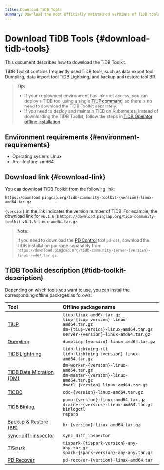 ```yaml
---
title: Download TiDB Tools
summary: Download the most officially maintained versions of TiDB tools.
---
```


# Download TiDB Tools {#download-tidb-tools}

This document describes how to download the TiDB Toolkit.

TiDB Toolkit contains frequently used TiDB tools, such as data export tool Dumpling, data import tool TiDB Lightning, and backup and restore tool BR.

> **Tip:**
>
> -   If your deployment environment has internet access, you can deploy a TiDB tool using a single [TiUP command](/tiup/tiup-component-management.md), so there is no need to download the TiDB Toolkit separately.
> -   If you need to deploy and maintain TiDB on Kubernetes, instead of downloading the TiDB Toolkit, follow the steps in [TiDB Operator offline installation](https://docs.pingcap.com/tidb-in-kubernetes/stable/deploy-tidb-operator#offline-installation).

## Environment requirements {#environment-requirements}

-   Operating system: Linux
-   Architecture: amd64

## Download link {#download-link}

You can download TiDB Toolkit from the following link:

```
https://download.pingcap.org/tidb-community-toolkit-{version}-linux-amd64.tar.gz
```

`{version}` in the link indicates the version number of TiDB. For example, the download link for `v6.1.6` is `https://download.pingcap.org/tidb-community-toolkit-v6.1.6-linux-amd64.tar.gz`.

> **Note:**
>
> If you need to download the [PD Control](/pd-control.md) tool `pd-ctl`, download the TiDB installation package separately from `https://download.pingcap.org/tidb-community-server-{version}-linux-amd64.tar.gz`.

## TiDB Toolkit description {#tidb-toolkit-description}

Depending on which tools you want to use, you can install the corresponding offline packages as follows:

| Tool                                                                        | Offline package name                                                                                                                                            |
| :-------------------------------------------------------------------------- | :-------------------------------------------------------------------------------------------------------------------------------------------------------------- |
| [TiUP](/tiup/tiup-overview.md)                                              | `tiup-linux-amd64.tar.gz` <br/>`tiup-{tiup-version}-linux-amd64.tar.gz` <br/>`dm-{tiup-version}-linux-amd64.tar.gz` <br/> `server-{version}-linux-amd64.tar.gz` |
| [Dumpling](/dumpling-overview.md)                                           | `dumpling-{version}-linux-amd64.tar.gz`                                                                                                                         |
| [TiDB Lightning](/tidb-lightning/tidb-lightning-overview.md)                | `tidb-lightning-ctl` <br/>`tidb-lightning-{version}-linux-amd64.tar.gz`                                                                                         |
| [TiDB Data Migration (DM)](/dm/dm-overview.md)                              | `dm-worker-{version}-linux-amd64.tar.gz` <br/>`dm-master-{version}-linux-amd64.tar.gz` <br/>`dmctl-{version}-linux-amd64.tar.gz`                                |
| [TiCDC](/ticdc/ticdc-overview.md)                                           | `cdc-{version}-linux-amd64.tar.gz`                                                                                                                              |
| [TiDB Binlog](/tidb-binlog/tidb-binlog-overview.md)                         | `pump-{version}-linux-amd64.tar.gz` <br/>`drainer-{version}-linux-amd64.tar.gz` <br/>`binlogctl` <br/>`reparo`                                                  |
| [Backup &#x26; Restore (BR)](/br/backup-and-restore-overview.md)            | `br-{version}-linux-amd64.tar.gz`                                                                                                                               |
| [sync-diff-inspector](/sync-diff-inspector/sync-diff-inspector-overview.md) | `sync_diff_inspector`                                                                                                                                           |
| [TiSpark](/tispark-overview.md)                                             | `tispark-{tispark-version}-any-any.tar.gz` <br/>`spark-{spark-version}-any-any.tar.gz`                                                                          |
| [PD Recover](/pd-recover.md)                                                | `pd-recover-{version}-linux-amd64.tar`                                                                                                                          |
